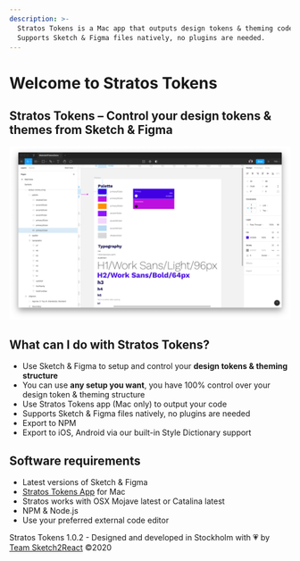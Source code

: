 ```yaml
---
description: >-
  Stratos Tokens is a Mac app that outputs design tokens & theming code.
  Supports Sketch & Figma files natively, no plugins are needed.
---
```


# Welcome to Stratos Tokens

## Stratos Tokens – Control your design tokens & themes from Sketch & Figma

![](.gitbook/assets/ska-rmklipp-2020-03-18-13.48.24.png)

## What can I do with Stratos Tokens?

* Use Sketch & Figma to setup and control your **design tokens & theming structure**
* You can use **any setup you want**, you have 100% control over your design token & theming structure
* Use Stratos Tokens app \(Mac only\) to output your code
* Supports Sketch & Figma files natively, no plugins are needed
* Export to NPM
* Export to iOS, Android via our built-in Style Dictionary support

## Software requirements

* Latest versions of Sketch & Figma
* [Stratos Tokens App](https://gumroad.com/l/stratosalphabeta) for Mac
* Stratos works with OSX Mojave latest or Catalina latest
* NPM & Node.js
* Use your preferred external code editor

Stratos Tokens 1.0.2 - Designed and developed in Stockholm with 💗 by [Team Sketch2React](https://sketch2react.io) ©2020

